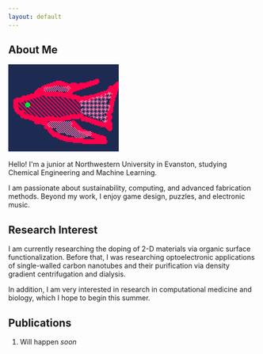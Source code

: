 ```yaml
---
layout: default
---
```


## About Me

<img class="profile-picture" src="betaacrop.gif">

Hello! I'm a junior at Northwestern University in Evanston, studying Chemical Engineering and Machine Learning. 

I am passionate about sustainability, computing, and advanced fabrication methods. Beyond my work, I enjoy game design, puzzles, and electronic music.

## Research Interest

I am currently researching the doping of 2-D materials via organic surface functionalization. Before that, I was researching optoelectronic applications of single-walled carbon nanotubes and their purification via density gradient centrifugation and dialysis.

In addition, I am very interested in research in computational medicine and biology, which I hope to begin this summer.

## Publications

1. Will happen *soon*
